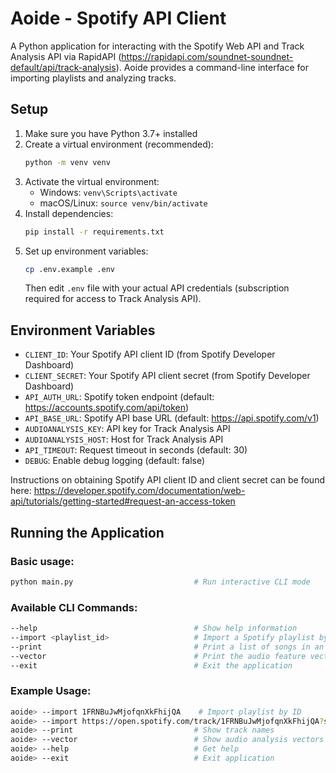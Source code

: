 # Aoide - Spotify API Client

A Python application for interacting with the Spotify Web API and Track Analysis API via RapidAPI (https://rapidapi.com/soundnet-soundnet-default/api/track-analysis). Aoide provides a command-line interface for importing playlists and analyzing tracks.

## Setup

1. Make sure you have Python 3.7+ installed
2. Create a virtual environment (recommended):
   ```bash
   python -m venv venv
   ```
3. Activate the virtual environment:
   - Windows: `venv\Scripts\activate`
   - macOS/Linux: `source venv/bin/activate`
4. Install dependencies:
   ```bash
   pip install -r requirements.txt
   ```
5. Set up environment variables:
   ```bash
   cp .env.example .env
   ```
   Then edit `.env` file with your actual API credentials (subscription required for access to Track Analysis API).

## Environment Variables

- `CLIENT_ID`: Your Spotify API client ID (from Spotify Developer Dashboard)
- `CLIENT_SECRET`: Your Spotify API client secret (from Spotify Developer Dashboard)
- `API_AUTH_URL`: Spotify token endpoint (default: https://accounts.spotify.com/api/token)
- `API_BASE_URL`: Spotify API base URL (default: https://api.spotify.com/v1)
- `AUDIOANALYSIS_KEY`: API key for Track Analysis API
- `AUDIOANALYSIS_HOST`: Host for Track Analysis API
- `API_TIMEOUT`: Request timeout in seconds (default: 30)
- `DEBUG`: Enable debug logging (default: false)

Instructions on obtaining Spotify API client ID and client secret can be found here: https://developer.spotify.com/documentation/web-api/tutorials/getting-started#request-an-access-token

## Running the Application

### Basic usage:
```bash
python main.py                           # Run interactive CLI mode
```

### Available CLI Commands:
```bash
--help                                   # Show help information
--import <playlist_id>                   # Import a Spotify playlist by ID or share link
--print                                  # Print a list of songs in an imported playlist
--vector                                 # Print the audio feature vectors for songs in the playlist
--exit                                   # Exit the application
```

### Example Usage:
```bash
aoide> --import 1FRNBuJwMjofqnXkFhijQA    # Import playlist by ID
aoide> --import https://open.spotify.com/track/1FRNBuJwMjofqnXkFhijQA?si=e38e344f392b4b23  # Import by share link
aoide> --print                           # Show track names
aoide> --vector                          # Show audio analysis vectors
aoide> --help                            # Get help
aoide> --exit                            # Exit application
```
